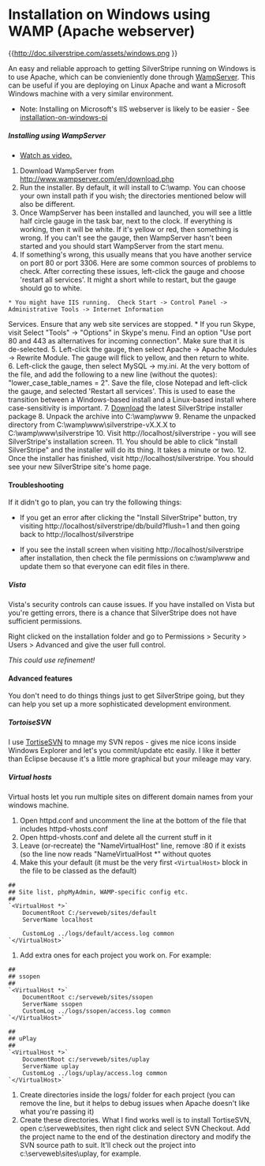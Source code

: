 # Installation on Windows using WAMP (Apache webserver)

{{http://doc.silverstripe.com/assets/windows.png }}

An easy and reliable approach to getting SilverStripe running on Windows is to use Apache, which can be convieniently
done through [WampServer](http://www.wampserver.com/en/). This can be useful if you are deploying on Linux Apache and
want a Microsoft Windows machine with a very similar environment.


*  Note: Installing on Microsoft's IIS webserver is likely to be easier - See
[installation-on-windows-pi](installation-on-windows-pi)

##### Installing using WampServer

*  [Watch as video.](http://www.silverstripe.org/assets/screencasts/silverstripe-installation-wamp/index.html)

 1.  Download WampServer from http://www.wampserver.com/en/download.php
 2.  Run the installer.  By default, it will install to C:\wamp.  You can choose your own install path if you wish; the
directories mentioned below will also be different.
 3.  Once WampServer has been installed and launched, you will see a little half circle gauge in the task bar, next to
the clock.  If everything is working, then it will be white.  If it's yellow or red, then something is wrong.  If you
can't see the gauge, then WampServer hasn't been started and you should start WampServer from the start menu.
 4.  If something's wrong, this usually means that you have another service on port 80 or port 3306.   Here are some
common sources of problems to check.  After correcting these issues, left-click the gauge and choose 'restart all
services'.  It might a short while to restart, but the gauge should go to white.

    * You might have IIS running.  Check Start -> Control Panel -> Administrative Tools -> Internet Information
Services.   Ensure that any web site services are stopped.
    * If you run Skype, visit Select "Tools" -> "Options" in Skype's menu.  Find an option "Use port 80 and 443 as
alternatives for incoming connection".  Make sure that it is de-selected.
 5.  Left-click the gauge, then select Apache -> Apache Modules -> Rewrite Module.  The gauge will flick to yellow, and
then return to white.
 6.  Left-click the gauge, then select MySQL -> my.ini. At the very bottom of the file, and add the following to a new
line (without the quotes): "lower_case_table_names = 2". Save the file, close Notepad and left-click the gauge, and
selected 'Restart all services'. This is used to ease the transition between a Windows-based install and a Linux-based
install where case-sensitivity is important.
 7.  [Download](http://silverstripe.org/download) the latest SilverStripe installer package
 8.  Unpack the archive into C:\wamp\www
 9.  Rename the unpacked directory from C:\wamp\www\silverstripe-vX.X.X to C:\wamp\www\silverstripe
 10.  Visit http://localhost/silverstripe - you will see SilverStripe's installation screen.
 11.  You should be able to click "Install SilverStripe" and the installer will do its thing.  It takes a minute or two.
 12.  Once the installer has finished, visit http://localhost/silverstripe.  You should see your new SilverStripe site's
home page.

#### Troubleshooting

If it didn't go to plan, you can try the following things:


*  If you get an error after clicking the "Install SilverStripe" button, try visiting
http://localhost/silverstripe/db/build?flush=1 and then going back to http://localhost/silverstripe

*  If you see the install screen when visiting http://localhost/silverstripe after installation, then check the file
permissions on c:\wamp\www and update them so that everyone can edit files in there.

##### Vista

Vista's security controls can cause issues. If you have installed on Vista but you're getting errors, there is a chance
that SilverStripe does not have sufficient permissions.

Right clicked on the installation folder and go to Permissions > Security > Users > Advanced and give the user full
control. 

*This could use refinement!*

#### Advanced features

You don't need to do things things just to get SilverStripe going, but they can help you set up a more sophisticated
development environment.

##### TortoiseSVN

I use [TortiseSVN](http://tortoisesvn.tigris.org/) to mnage my SVN repos - gives me nice icons inside Windows Explorer
and let's you commit/update etc easily. I like it better than Eclipse because it's a little more graphical but your
mileage may vary.

##### Virtual hosts

Virtual hosts let you run multiple sites on different domain names from your windows machine.

 1.  Open httpd.conf and uncomment the line at the bottom of the file that includes httpd-vhosts.conf
 2.  Open httpd-vhosts.conf and delete all the current stuff in it
 3.  Leave (or-recreate) the "NameVirtualHost" line, remove :80 if it exists (so the line now reads "NameVirtualHost *"
without quotes
 4.  Make this your default (it must be the very first `<VirtualHost>` block in the file to be classed as the default)

	
	##
	## Site list, phpMyAdmin, WAMP-specific config etc.
	##
	`<VirtualHost *>`
	    DocumentRoot C:/serveweb/sites/default
	    ServerName localhost
	
	    CustomLog ../logs/default/access.log common
	`</VirtualHost>`


 1.  Add extra ones for each project you work on. For example:

	
	##
	## ssopen
	##
	`<VirtualHost *>`
	    DocumentRoot c:/serveweb/sites/ssopen
	    ServerName ssopen
	    CustomLog ../logs/ssopen/access.log common
	`</VirtualHost>`
	
	##
	## uPlay
	##
	`<VirtualHost *>`
	    DocumentRoot c:/serveweb/sites/uplay
	    ServerName uplay
	    CustomLog ../logs/uplay/access.log common
	`</VirtualHost>`


 1.  Create directories inside the logs/ folder for each project (you can remove the line, but it helps to debug issues
when Apache doesn't like what you're passing it)
 2.  Create these directories. What I find works well is to install TortiseSVN, open c:\serveweb\sites, then right click
and select SVN Checkout. Add the project name to the end of the destination directory and modify the SVN source path to
suit. It'll check out the project into c:\serveweb\sites\uplay, for example.
